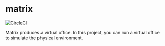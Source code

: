 # matrix

[![CircleCI](https://circleci.com/gh/juliemar/matrix/tree/master.svg?style=svg)](https://circleci.com/gh/juliemar/matrix/tree/master)

Matrix produces a virtual office. In this project, you can run a virtual office to simulate the physical environment.
